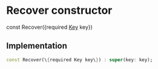 


# Recover constructor






const
Recover(\{required [Key](https://api.flutter.dev/flutter/foundation/Key-class.html) key\})





## Implementation

```dart
const Recover(\{required Key key\}) : super(key: key);
```







